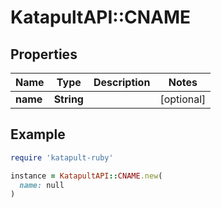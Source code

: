 # KatapultAPI::CNAME

## Properties

| Name | Type | Description | Notes |
| ---- | ---- | ----------- | ----- |
| **name** | **String** |  | [optional] |

## Example

```ruby
require 'katapult-ruby'

instance = KatapultAPI::CNAME.new(
  name: null
)
```

